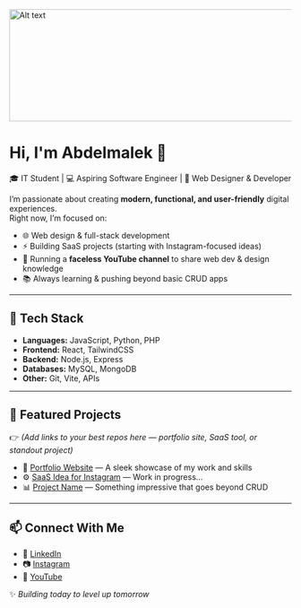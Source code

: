 <img src="https://images.pexels.com/photos/270366/pexels-photo-270366.jpeg" alt="Alt text" width="600" height="200" />

# Hi, I'm Abdelmalek 👋

🎓 IT Student | 💻 Aspiring Software Engineer | 🚀 Web Designer & Developer  

I’m passionate about creating **modern, functional, and user-friendly** digital experiences.  
Right now, I’m focused on:  
- 🌐 Web design & full-stack development  
- ⚡ Building SaaS projects (starting with Instagram-focused ideas)  
- 🎥 Running a **faceless YouTube channel** to share web dev & design knowledge  
- 📚 Always learning & pushing beyond basic CRUD apps  

---

## 🔧 Tech Stack
- **Languages:** JavaScript, Python, PHP  
- **Frontend:** React, TailwindCSS  
- **Backend:** Node.js, Express  
- **Databases:** MySQL, MongoDB  
- **Other:** Git, Vite, APIs  

---

## 🌟 Featured Projects
👉 *(Add links to your best repos here — portfolio site, SaaS tool, or standout project)*  

- 🔗 [Portfolio Website](#) — A sleek showcase of my work and skills  
- ⚙️ [SaaS Idea for Instagram](#) — Work in progress…  
- 📊 [Project Name](#) — Something impressive that goes beyond CRUD  


---

## 📫 Connect With Me
- 💼 [LinkedIn](#)  
- 📷 [Instagram](#)  
- 🎥 [YouTube](#)  

✨ *Building today to level up tomorrow*  
